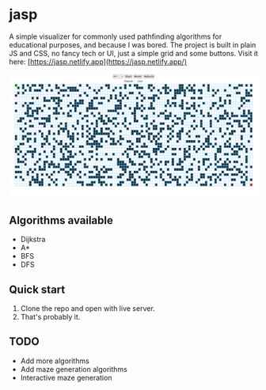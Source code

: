 # jasp

A simple visualizer for commonly used pathfinding algorithms for educational purposes, and because I was bored. The project is built in plain JS and CSS, no fancy tech or UI, just a simple grid and some buttons. Visit it here: [https://jasp.netlify.app](https://jasp.netlify.app/)

![Screenshot](./image.png)

## Algorithms available

- Dijkstra
- A\*
- BFS
- DFS

## Quick start

1. Clone the repo and open with live server.
2. That's probably it.

## TODO

- Add more algorithms
- Add maze generation algorithms
- Interactive maze generation
